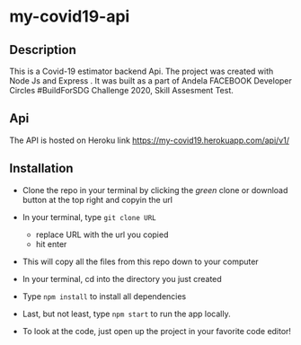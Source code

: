 # my-covid19-api

## Description

This is a Covid-19 estimator backend Api. The project was created with Node Js and Express . It was built as a part of Andela FACEBOOK Developer Circles #BuildForSDG Challenge 2020, Skill Assesment Test.

## Api

The API is hosted on Heroku link https://my-covid19.herokuapp.com/api/v1/

## Installation

- Clone the repo in your terminal by clicking the _green_ clone or download button at the top right and copyin the url
- In your terminal, type `git clone URL`
  - replace URL with the url you copied
  - hit enter
- This will copy all the files from this repo down to your computer
- In your terminal, cd into the directory you just created
- Type `npm install` to install all dependencies
- Last, but not least, type `npm start` to run the app locally.

- To look at the code, just open up the project in your favorite code editor!
